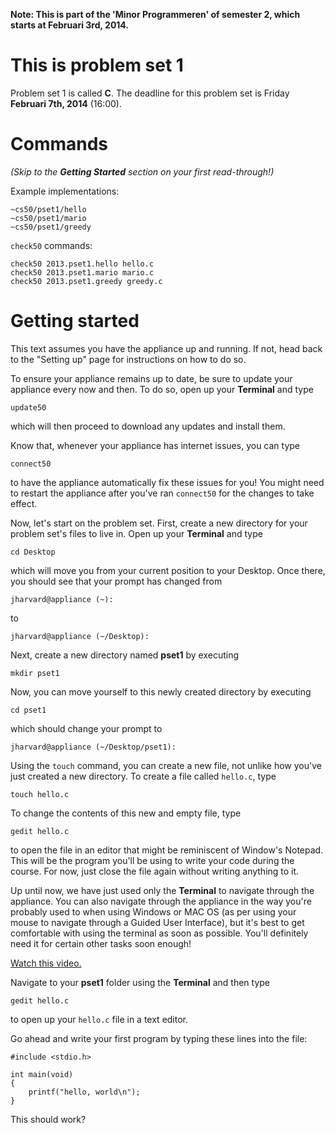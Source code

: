 **Note: This is part of the 'Minor Programmeren' of semester 2, which starts at
Februari 3rd, 2014.**

# This is problem set 1

Problem set 1 is called **C**.
The deadline for this problem set is Friday **Februari 7th, 2014** (16:00).

# Commands

*(Skip to the __Getting Started__ section on your first read-through!)*

Example implementations:

	~cs50/pset1/hello
	~cs50/pset1/mario
	~cs50/pset1/greedy

`check50` commands:

	check50 2013.pset1.hello hello.c
	check50 2013.pset1.mario mario.c
	check50 2013.pset1.greedy greedy.c

# Getting started

This text assumes you have the appliance up and running. If not, head back to
the "Setting up" page for instructions on how to do so.

To ensure your appliance remains up to date, be sure to update your appliance
every now and then. To do so, open up your **Terminal** and type

	update50

which will then proceed to download any updates and install them.

Know that, whenever your appliance has internet issues, you can type

	connect50

to have the appliance automatically fix these issues for you! You might need to
restart the appliance after you've ran `connect50` for the changes to take
effect.

Now, let's start on the problem set. First, create a new directory for your
problem set's files to live in. Open up your **Terminal** and type

	cd Desktop

which will move you from your current position to your Desktop. Once there,
you should see that your prompt has changed from
  
	jharvard@appliance (~):

to

	jharvard@appliance (~/Desktop):

Next, create a new directory named **pset1** by executing

	mkdir pset1

Now, you can move yourself to this newly created directory by executing

	cd pset1

which should change your prompt to

	jharvard@appliance (~/Desktop/pset1):

Using the `touch` command, you can create a new file, not unlike how you've
just created a new directory. To create a file called `hello.c`, type

	touch hello.c

To change the contents of this new and empty file, type

	gedit hello.c

to open the file in an editor that might be reminiscent of Window's Notepad.
This will be the program you'll be using to write your code during the course.
For now, just close the file again without writing anything to it.

Up until now, we have just used only the **Terminal** to navigate through the
appliance. You can also navigate through the appliance in the way you're
probably used to when using Windows or MAC OS (as per using your mouse to
navigate through a Guided User Interface), but it's best to get comfortable
with using the terminal as soon as possible. You'll definitely need it for
certain other tasks soon enough!

[Watch this video.](http://www.youtube.com/watch?v=HkQD6aw7oDc)

Navigate to your **pset1** folder using the **Terminal** and then type

	gedit hello.c

to open up your `hello.c` file in a text editor.

Go ahead and write your first program by typing these lines into the file:

	#include <stdio.h>
	
	int main(void)
	{
		printf("hello, world\n");
	}

This should work?
